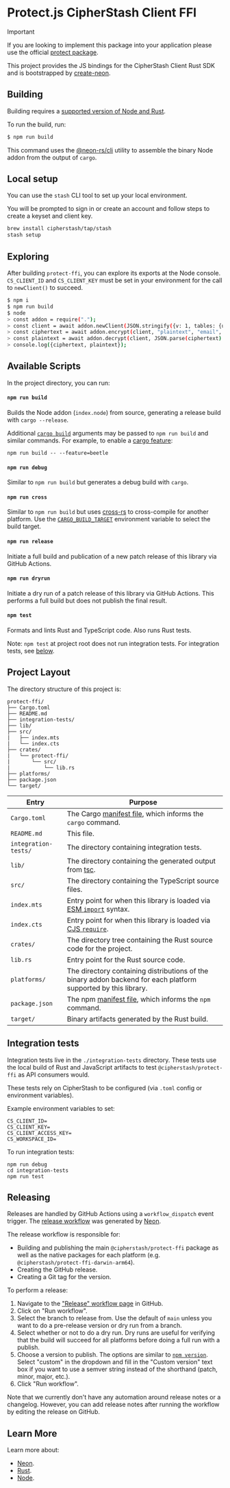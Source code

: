 # Protect.js CipherStash Client FFI

> [!IMPORTANT]
> If you are looking to implement this package into your application please use the official [protect package](https://github.com/cipherstash/protectjs).

This project provides the JS bindings for the CipherStash Client Rust SDK and is bootstrapped by [create-neon](https://www.npmjs.com/package/create-neon).

## Building

Building requires a [supported version of Node and Rust](https://github.com/neon-bindings/neon#platform-support).

To run the build, run:

```sh
$ npm run build
```

This command uses the [@neon-rs/cli](https://www.npmjs.com/package/@neon-rs/cli) utility to assemble the binary Node addon from the output of `cargo`.

## Local setup

You can use the `stash` CLI tool to set up your local environment.

You will be prompted to sign in or create an account and follow steps to create a keyset and client key.

```sh
brew install cipherstash/tap/stash
stash setup
```

## Exploring

After building `protect-ffi`, you can explore its exports at the Node console.
`CS_CLIENT_ID` and `CS_CLIENT_KEY` must be set in your environment for the call to `newClient()` to succeed.

```sh
$ npm i
$ npm run build
$ node
> const addon = require(".");
> const client = await addon.newClient(JSON.stringify({v: 1, tables: {users: {email: {indexes: {ore: {}, match: {}, unique: {}}}}}}));
> const ciphertext = await addon.encrypt(client, "plaintext", "email", "users");
> const plaintext = await addon.decrypt(client, JSON.parse(ciphertext).c);
> console.log({ciphertext, plaintext});
```

## Available Scripts

In the project directory, you can run:

#### `npm run build`

Builds the Node addon (`index.node`) from source, generating a release build with `cargo --release`.

Additional [`cargo build`](https://doc.rust-lang.org/cargo/commands/cargo-build.html) arguments may be passed to `npm run build` and similar commands. For example, to enable a [cargo feature](https://doc.rust-lang.org/cargo/reference/features.html):

```
npm run build -- --feature=beetle
```

#### `npm run debug`

Similar to `npm run build` but generates a debug build with `cargo`.

#### `npm run cross`

Similar to `npm run build` but uses [cross-rs](https://github.com/cross-rs/cross) to cross-compile for another platform. Use the [`CARGO_BUILD_TARGET`](https://doc.rust-lang.org/cargo/reference/config.html#buildtarget) environment variable to select the build target.

#### `npm run release`

Initiate a full build and publication of a new patch release of this library via GitHub Actions.

#### `npm run dryrun`

Initiate a dry run of a patch release of this library via GitHub Actions. This performs a full build but does not publish the final result.

#### `npm test`

Formats and lints Rust and TypeScript code.
Also runs Rust tests.

Note: `npm test` at project root does not run integration tests.
For integration tests, see [below](#integration-tests).

## Project Layout

The directory structure of this project is:

```
protect-ffi/
├── Cargo.toml
├── README.md
├── integration-tests/
├── lib/
├── src/
|   ├── index.mts
|   └── index.cts
├── crates/
|   └── protect-ffi/
|       └── src/
|           └── lib.rs
├── platforms/
├── package.json
└── target/
```

| Entry                | Purpose                                                                                                                            |
| -------------------- | ---------------------------------------------------------------------------------------------------------------------------------- |
| `Cargo.toml`         | The Cargo [manifest file](https://doc.rust-lang.org/cargo/reference/manifest.html), which informs the `cargo` command.             |
| `README.md`          | This file.                                                                                                                         |
| `integration-tests/` | The directory containing integration tests.                                              |
| `lib/`               | The directory containing the generated output from [tsc](https://typescriptlang.org).                                              |
| `src/`               | The directory containing the TypeScript source files.                                                                              |
| `index.mts`          | Entry point for when this library is loaded via [ESM `import`](https://nodejs.org/api/esm.html#modules-ecmascript-modules) syntax. |
| `index.cts`          | Entry point for when this library is loaded via [CJS `require`](https://nodejs.org/api/modules.html#requireid).                    |
| `crates/`            | The directory tree containing the Rust source code for the project.                                                                |
| `lib.rs`             | Entry point for the Rust source code.                                                                                              |
| `platforms/`         | The directory containing distributions of the binary addon backend for each platform supported by this library.                    |
| `package.json`       | The npm [manifest file](https://docs.npmjs.com/cli/v7/configuring-npm/package-json), which informs the `npm` command.              |
| `target/`            | Binary artifacts generated by the Rust build.                                                                                      |

## Integration tests

Integration tests live in the `./integration-tests` directory.
These tests use the local build of Rust and JavaScript artifacts to test `@cipherstash/protect-ffi` as API consumers would.

These tests rely on CipherStash to be configured (via `.toml` config or environment variables).

Example environment variables to set:
```
CS_CLIENT_ID=
CS_CLIENT_KEY=
CS_CLIENT_ACCESS_KEY=
CS_WORKSPACE_ID=
```

To run integration tests:
```
npm run debug
cd integration-tests
npm run test
```

## Releasing

Releases are handled by GitHub Actions using a `workflow_dispatch` event trigger.
The [release workflow](./.github/workflows/release.yml) was generated by [Neon](https://neon-rs.dev/).

The release workflow is responsible for:

- Building and publishing the main `@cipherstash/protect-ffi` package as well as the native packages for each platform (e.g. `@cipherstash/protect-ffi-darwin-arm64`).
- Creating the GitHub release.
- Creating a Git tag for the version.

To perform a release:

1. Navigate to the ["Release" workflow page](https://github.com/cipherstash/protect-ffi/actions/workflows/release.yml) in GitHub.
1. Click on "Run workflow".
1. Select the branch to release from.
   Use the default of `main` unless you want to do a pre-release version or dry run from a branch.
1. Select whether or not to do a dry run.
   Dry runs are useful for verifying that the build will succeed for all platforms before doing a full run with a publish.
1. Choose a version to publish.
   The options are similar to [`npm version`](https://docs.npmjs.com/cli/v11/commands/npm-version).
   Select "custom" in the dropdown and fill in the "Custom version" text box if you want to use a semver string instead of the shorthand (patch, minor, major, etc.).
1. Click "Run workflow".

Note that we currently don't have any automation around release notes or a changelog.
However, you can add release notes after running the workflow by editing the release on GitHub.

## Learn More

Learn more about:

- [Neon](https://neon-bindings.com).
- [Rust](https://www.rust-lang.org).
- [Node](https://nodejs.org).
